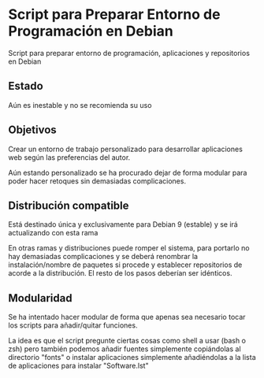 # Script para Preparar Entorno de Programación en Debian
Script para preparar entorno de programación, aplicaciones y repositorios en Debian

## Estado
Aún es inestable y no se recomienda su uso

## Objetivos
Crear un entorno de trabajo personalizado para desarrollar aplicaciones web según las preferencias del autor.

Aún estando personalizado se ha procurado dejar de forma modular para poder hacer retoques sin demasiadas complicaciones.

## Distribución compatible
Está destinado única y exclusivamente para Debian 9 (estable) y se irá actualizando con esta rama

En otras ramas y distribuciones puede romper el sistema, para portarlo no hay demasiadas complicaciones y se deberá renombrar la instalación/nombre de paquetes si procede y establecer repositorios de acorde a la distribución. El resto de los pasos deberían ser idénticos.

## Modularidad
Se ha intentado hacer modular de forma que apenas sea necesario tocar los scripts para añadir/quitar funciones.

La idea es que el script pregunte ciertas cosas como shell a usar (bash o zsh) pero también podemos añadir fuentes simplemente copiándolas al directorio "fonts" o instalar aplicaciones simplemente añadiéndolas a la lista de aplicaciones para instalar "Software.lst"